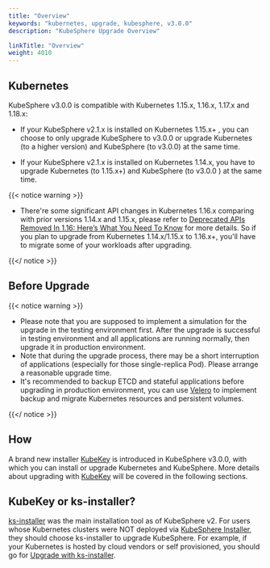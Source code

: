 ```yaml
---
title: "Overview"
keywords: "kubernetes, upgrade, kubesphere, v3.0.0"
description: "KubeSphere Upgrade Overview"

linkTitle: "Overview"
weight: 4010
---
```


## Kubernetes

KubeSphere v3.0.0 is compatible with Kubernetes 1.15.x, 1.16.x, 1.17.x and 1.18.x:

- If your KubeSphere v2.1.x is installed on Kubernetes 1.15.x+ , you can choose to only upgrade KubeSphere to v3.0.0 or upgrade Kubernetes (to a higher version) and  KubeSphere (to v3.0.0) at the same time.

- If your KubeSphere v2.1.x is installed on Kubernetes 1.14.x, you have to upgrade Kubernetes (to 1.15.x+) and KubeSphere (to v3.0.0 ) at the same time.

{{< notice warning >}}
- There're some significant API changes in Kubernetes 1.16.x comparing with prior versions 1.14.x and 1.15.x,  please refer to [Deprecated APIs Removed In 1.16: Here’s What You Need To Know](https://kubernetes.io/blog/2019/07/18/api-deprecations-in-1-16/) for more details. So if you plan to upgrade from Kubernetes 1.14.x/1.15.x to 1.16.x+, you'll have to migrate some of your workloads after upgrading.

{{</ notice >}}

## Before Upgrade

{{< notice warning >}}
- Please note that you are supposed to implement a simulation for the upgrade in the testing environment first. After the upgrade is successful in testing environment and all applications are running normally, then upgrade it in production environment.
- Note that during the upgrade process, there may be a short interruption of applications (especially for those single-replica Pod). Please arrange a reasonable upgrade time.
- It's recommended to backup ETCD and stateful applications before upgrading in production environment, you can use [Velero](https://velero.io/) to implement backup and migrate Kubernetes resources and persistent volumes.

{{</ notice >}}

## How

A brand new installer [KubeKey](https://github.com/kubesphere/kubekey) is introduced in KubeSphere v3.0.0, with which you can install or upgrade Kubernetes and KubeSphere. More details about upgrading with [KubeKey](https://github.com/kubesphere/kubekey) will be covered in the following sections.

## KubeKey or ks-installer?

[ks-installer](https://github.com/kubesphere/ks-installer/tree/master) was the main installation tool as of KubeSphere v2. For users whose Kubernetes clusters were NOT deployed via [KubeSphere Installer](https://v2-1.docs.kubesphere.io/docs/installation/all-in-one/#step-2-download-installer-package), they should choose ks-installer to upgrade KubeSphere. For example, if your Kubernetes is hosted by cloud vendors or self provisioned, you should go for [Upgrade with ks-installer](../upgrade-with-ks-installer).
